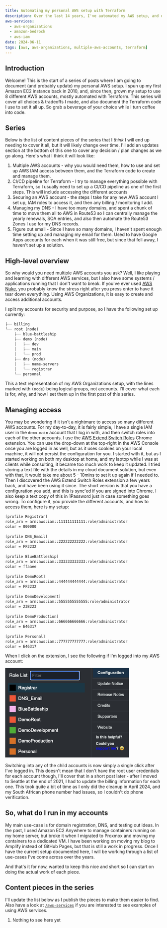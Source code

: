 ```yaml
---
title: Automating my personal AWS setup with Terraform
description: Over the last 14 years, I've automated my AWS setup, and decided to document and update it a bit.
aws-services:
  - aws-organizations
  - amazon-bedrock
  - aws-iam
date: 2024-06-11
tags: [aws, aws-organizations, multiple-aws-accounts, terraform]
---
```


## Introduction

Welcome! This is the start of a series of posts where I am going to document (and probably update) my personal AWS setup. I spun up my first Amazon EC2 instance back in 2010, and, since then, grown my setup to use 8 different AWS accounts, mostly automated with Terraform. This series will cover all choices & tradeoffs I made, and also document the Terraform code I use to set it all up. So grab a beverage of your choice while I turn coffee into code.

## Series

Below is the list of content pieces of the series that I *think* I will end up needing to cover it all, but it will likely change over time. I'll add an updates section at the bottom of this one to cover any decision / plan changes as we go along. Here's what I think it will look like:

1. Multiple AWS accounts - why you would need them, how to use and set up AWS IAM access between them, and the Terraform code to create and manage them.
2. CI/CD pipeline for Terraform - I try to manage everything possible with Terraform, so I usually need to set up a CI/CD pipeline as one of the first steps. This will include accessing the different accounts
3. Securing an AWS account - the steps I take for any new AWS account I set up, IAM roles to access it, and then any billing / monitoring I add.
4. Managing my DNS - I have too many domains, and spent a chunk of time to move them all to AWS in Route53 so I can centrally manage the yearly renewals, SOA entries, and also then automate the Route53 Zones I use for my DNS records.
5. Figure out email - Since I have so many domains, I haven't spent enough time setting up and managing my email for them. Used to have Google Apps accounts for each when it was still free, but since that fell away, I haven't set up a solution.

## High-level overview

So why would you need multiple AWS accounts you ask? Well, I like playing and learning with different AWS services, but I also have some systems / applications running that I don't want to break. If you've ever used [AWS Nuke](https://github.com/rebuy-de/aws-nuke), you probably know the stress right after you press enter to have it tear down everything. Using AWS Organizations, it is easy to create and access additional accounts.

I split my accounts for security and purpose, so I have the following set up currently:

```text
├── billing
└── root (node)
    ├── blue-battleship
    ├── demo (node)
    │   ├── dev
    │   ├── main
    │   └── prod
    ├── dns (node)
    │   ├── name-servers
    │   └── registrar
    └── personal
```

This a text representation of my AWS Organizations setup, with the lines marked with `(node)` being logical groups, not accounts. I'll cover what each is for, why, and how I set them up in the first post of this series.

## Managing access

You may be wondering if it isn't a nightmare to access so many different AWS accounts. For my day-to-day, it is fairly simple, I have a single IAM user in the `demo-main` account that I log in with, and then switch roles into each of the other accounts. I use the [AWS Extend Switch Roles](https://chromewebstore.google.com/detail/aws-extend-switch-roles/jpmkfafbacpgapdghgdpembnojdlgkdl) Chrome extension. You can use the drop-down at the top-right in the AWS Console once you are logged in as well, but as it uses cookies on your local machine, it will not persist the configuration for you. I started with it, but as I started working on both my desktop at home, and my laptop while I was at clients while consulting, it became too much work to keep it updated. I tried storing a text file with the details in my cloud document solution, but even with that, it would take me about 5 - 10mins to set it up again if I needed to. Then I discovered the AWS Extend Switch Roles extension a few years back, and have been using it since. The short version is that you have a configuration you add, and this is sync'ed if you are signed into Chrome. I also keep a text copy of this in 1Password just in case something goes wrong. To configure it, you provide the different accounts, and how to access them, here is my setup:

```text
[profile Registrar]
role_arn = arn:aws:iam::111111111111:role/administrator
color = 000000

[profile DNS_Email]
role_arn = arn:aws:iam::222222222222:role/administrator
color = FF3232

[profile BlueBattleship]
role_arn = arn:aws:iam::333333333333:role/administrator
color = ffaaee

[profile DemoRoot]
role_arn = arn:aws:iam::444444444444:role/administrator
color = FF3232

[profile DemoDevelopment]
role_arn = arn:aws:iam::5555555555555:role/administrator
color = 23B223

[profile DemoProduction]
role_arn = arn:aws:iam::666666666666:role/administrator
color = E46317

[profile Personal]
role_arn = arn:aws:iam::777777777777:role/administrator
color = E46317
```

When I click on the extension, I see the following if I'm logged into my AWS account:

![AWS Extend Switch Role Chrome extension showing my configuration](images/aws_extend_switch_role.png)

Switching into any of the child accounts is now simply a single click after I've logged in. This doesn't mean that I don't have the root user credentials for each account though, I'll cover that in a short post later - after I moved to Seattle at the end of 2021, I had to update the billing information for each one. This took quite a bit of time as I only did the cleanup in April 2024, and my South African phone number had issues, so I couldn't do phone verification.

## So, what do I run in my accounts

My main use-case is for domain registration, DNS, and testing out ideas. In the past, I used Amazon EC2 Anywhere to manage containers running on my home server, but broke it when I migrated to Proxmox and moving my containers to a dedicated VM. I have been working on moving my blog to Amplify instead of GitHub Pages, but that is still a work in progress. Once I have the current setup documented here, I will be working through a list of use-cases I've come across over the years.

And that's it for now, wanted to keep this nice and short so I can start on doing the actual work of each piece.

## Content pieces in the series

I'll update the list below as I publish the pieces to make them easier to find. Also have a look at [`/aws-services`](/aws-services/) if you are interested to see examples of using AWS services.

1. Nothing to see here yet
